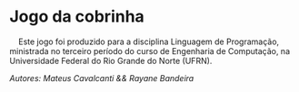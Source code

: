 # Jogo da cobrinha



    Este jogo foi produzido para a disciplina Linguagem de Programação, ministrada no terceiro período do curso de Engenharia de Computação, na Universidade Federal do Rio Grande do Norte (UFRN).



_Autores: Mateus Cavalcanti && Rayane Bandeira_
